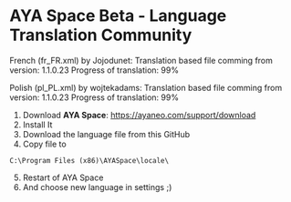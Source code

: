 # AYA Space Beta - Language Translation Community

French (fr_FR.xml) by Jojodunet:
Translation based file comming from version: 1.1.0.23
Progress of translation: 99%

Polish (pl_PL.xml) by wojtekadams:
Translation based file comming from version: 1.1.0.23
Progress of translation: 99%

1. Download **AYA Space**: https://ayaneo.com/support/download
2. Install It
3. Download the language file from this GitHub
4. Copy file to
```
C:\Program Files (x86)\AYASpace\locale\
```
5. Restart of AYA Space
6. And choose new language in settings ;) 

